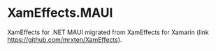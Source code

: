 # XamEffects.MAUI

XamEffects for .NET MAUI migrated from XamEffects for Xamarin (link https://github.com/mrxten/XamEffects).